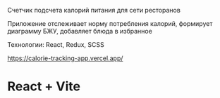 Счетчик подсчета калорий питания для сети ресторанов

Приложение отслеживает норму потребления калорий, формирует диаграмму БЖУ,
добавляет блюда в избранное

Технологии: React, Redux, SCSS

https://calorie-tracking-app.vercel.app/

# React + Vite
